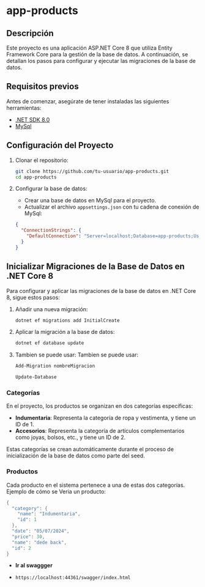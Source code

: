 # app-products

## Descripción
Este proyecto es una aplicación ASP.NET Core 8 que utiliza Entity Framework Core para la gestión de la base de datos. A continuación, se detallan los pasos para configurar y ejecutar las migraciones de la base de datos.

## Requisitos previos
Antes de comenzar, asegúrate de tener instaladas las siguientes herramientas:

- [.NET SDK 8.0](https://dotnet.microsoft.com/download)
- [MySql](https://www.mysql.com/downloads/)

## Configuración del Proyecto

1. Clonar el repositorio:
    ```bash
    git clone https://github.com/tu-usuario/app-products.git
    cd app-products
    ```

2. Configurar la base de datos:
    - Crear una base de datos en MySql para el proyecto.
    - Actualizar el archivo `appsettings.json` con tu cadena de conexión de MySql:
    ```json
    {
      "ConnectionStrings": {
        "DefaultConnection": "Server=localhost;Database=app-products;User=root;Password=yourpassword;"
      }
    }
    ```

## Inicializar Migraciones de la Base de Datos en .NET Core 8
Para configurar y aplicar las migraciones de la base de datos en .NET Core 8, sigue estos pasos:

1. Añadir una nueva migración:
    ```bash
    dotnet ef migrations add InitialCreate
    ```


2. Aplicar la migración a la base de datos:
    ```bash
    dotnet ef database update
    ```
3. Tambien se puede usar: 
        Tambien se puede usar: 
    ```bash
    Add-Migration nombreMigracion
    ```
    ```bash
    Update-Database
    ```


### Categorías
En el proyecto, los productos se organizan en dos categorías específicas:
- **Indumentaria**: Representa la categoría de ropa y vestimenta, y tiene un ID de 1.
- **Accesorios**: Representa la categoría de artículos complementarios como joyas, bolsos, etc., y tiene un ID de 2.

Estas categorías se crean automáticamente durante el proceso de inicialización de la base de datos como parte del seed.


### Productos
Cada producto en el sistema pertenece a una de estas dos categorías.
Ejemplo de cómo se Veria un producto:

```csharp
{
  "category": {
    "name": "Indumentaria",
    "id": 1
  },
  "date": "05/07/2024",
  "price": 30,
  "name": "dede back",
  "id": 2
}
```
 - **Ir al swaggger**
 -     https://localhost:44361/swagger/index.html



